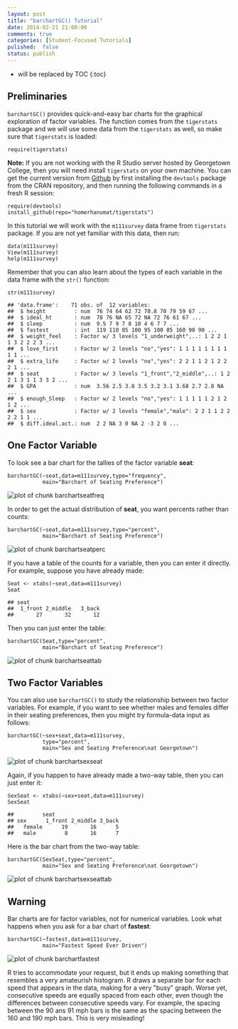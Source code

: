 ```yaml
---
layout: post
title: "barchartGC() Tutorial"
date: 2014-02-21 21:00:00
comments: true
categories: [Student-Focused Tutorials]
pulished:  false
status: publish
---
```

 
* will be replaced by TOC
{:toc}
 


 
 
## Preliminaries
 
`barchartGC()` provides quick-and-easy bar charts for the graphical exploration of factor variables.  The function comes from the `tigerstats` package and we will use some data from the `tigerstats` as well, so make sure that `tigerstats` is loaded:
 

    require(tigerstats)

 
**Note:**  If you are not working with the R Studio server hosted by Georgetown College, then you will need install `tigerstats` on your own machine.  You can get the current version from [Github](http://github.com) by first installing the `devtools` package from the CRAN repository, and then running the following commands in a fresh R session:
 

    require(devtools)
    install_github(repo="homerhanumat/tigerstats")

 
In this tutorial we will work with the `m111survey` data frame from `tigerstats` package.  If you are not yet familiar with this data, then run:
 

    data(m111survey)
    View(m111survey)
    help(m111survey)

 
Remember that you can also learn about the types of each variable in the data frame with the `str()` function:
 

    str(m111survey)

    ## 'data.frame':	71 obs. of  12 variables:
    ##  $ height         : num  76 74 64 62 72 70.8 70 79 59 67 ...
    ##  $ ideal_ht       : num  78 76 NA 65 72 NA 72 76 61 67 ...
    ##  $ sleep          : num  9.5 7 9 7 8 10 4 6 7 7 ...
    ##  $ fastest        : int  119 110 85 100 95 100 85 160 90 90 ...
    ##  $ weight_feel    : Factor w/ 3 levels "1_underweight",..: 1 2 2 1 1 3 2 2 2 3 ...
    ##  $ love_first     : Factor w/ 2 levels "no","yes": 1 1 1 1 1 1 1 1 1 1 ...
    ##  $ extra_life     : Factor w/ 2 levels "no","yes": 2 2 1 1 2 1 2 2 2 1 ...
    ##  $ seat           : Factor w/ 3 levels "1_front","2_middle",..: 1 2 2 1 3 1 1 3 3 2 ...
    ##  $ GPA            : num  3.56 2.5 3.8 3.5 3.2 3.1 3.68 2.7 2.8 NA ...
    ##  $ enough_Sleep   : Factor w/ 2 levels "no","yes": 1 1 1 1 1 2 1 2 1 2 ...
    ##  $ sex            : Factor w/ 2 levels "female","male": 2 2 1 1 2 2 2 2 1 1 ...
    ##  $ diff.ideal.act.: num  2 2 NA 3 0 NA 2 -3 2 0 ...

 
 
## One Factor Variable
 
To look see a bar chart for the tallies of the factor variable **seat**:
 

    barchartGC(~seat,data=m111survey,type="frequency",
               main="Barchart of Seating Preference")

![plot of chunk barchartseatfreq](/images/figure/barchartseatfreq.png) 

 
In order to get the actual distribution of **seat**, you want percents rather than counts:
 

    barchartGC(~seat,data=m111survey,type="percent",
               main="Barchart of Seating Preference")

![plot of chunk barchartseatperc](/images/figure/barchartseatperc.png) 

 
If you have a table of the counts for a variable, then you can enter it directly.  For example, suppose you have already made:
 

    Seat <- xtabs(~seat,data=m111survey)
    Seat

    ## seat
    ##  1_front 2_middle   3_back 
    ##       27       32       12

 
Then you can just enter the table:

    barchartGC(Seat,type="percent",
               main="Barchart of Seating Preference")

![plot of chunk barchartseattab](/images/figure/barchartseattab.png) 

 
 
## Two Factor Variables
 
You can also use `barchartGC()` to study the relationship between two factor variables.  For example, if you want to see whether males and females differ in their seating preferences, then you might try formula-data input as follows:
 

    barchartGC(~sex+seat,data=m111survey,
               type="percent",
               main="Sex and Seating Preference\nat Georgetown")

![plot of chunk barchartsexseat](/images/figure/barchartsexseat.png) 

 
Again, if you happen to have already made a two-way table, then you can just enter it:
 

    SexSeat <- xtabs(~sex+seat,data=m111survey)
    SexSeat

    ##         seat
    ## sex      1_front 2_middle 3_back
    ##   female      19       16      5
    ##   male         8       16      7

 
Here is the bar chart from the two-way table:
 

    barchartGC(SexSeat,type="percent",
               main="Sex and Seating Preference\nat Georgetown")

![plot of chunk barchartsexseattab](/images/figure/barchartsexseattab.png) 

 
## Warning
 
Bar charts are for factor variables, not for numerical variables.  Look what happens when you ask for a bar chart of **fastest**:
 

    barchartGC(~fastest,data=m111survey,
               main="Fastest Speed Ever Driven")

![plot of chunk barchartfastest](/images/figure/barchartfastest.png) 

 
 
R tries to accommodate your request, but it ends up making something that resembles a very amateurish histogram.  R draws a separate bar for each speed that appears in the data, making for a very "busy" graph.  Worse yet, consecutive speeds are equally spaced from each other, even though the differences between consecutive speeds vary.  For example, the spacing between the 90 ans 91 mph bars is the same as the spacing between the 160 and 190 mph bars.  This is very misleading!
